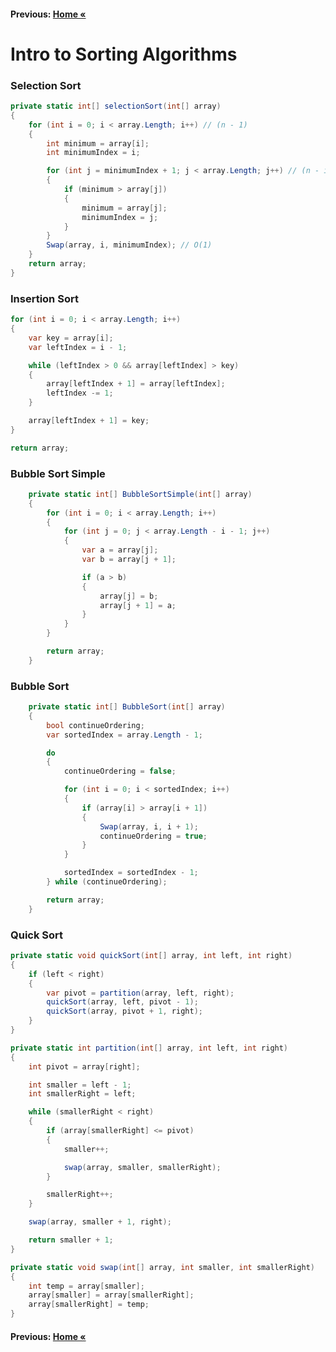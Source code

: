 #### Previous: [Home &laquo;](../../README.md)

# Intro to Sorting Algorithms

### Selection Sort

``` cs --region selectionSort --source-file .\SelectionSort\Program.cs --project .\SelectionSort\SelectionSort.csproj 
private static int[] selectionSort(int[] array)
{
    for (int i = 0; i < array.Length; i++) // (n - 1)
    {
        int minimum = array[i];
        int minimumIndex = i;

        for (int j = minimumIndex + 1; j < array.Length; j++) // (n - i)
        {
            if (minimum > array[j])
            {
                minimum = array[j];
                minimumIndex = j;
            }
        }
        Swap(array, i, minimumIndex); // O(1)
    }
    return array;
}
```

### Insertion Sort

``` cs --region insertionSort --source-file .\InsertionSort\Program.cs --project .\InsertionSort\InsertionSort.csproj 
for (int i = 0; i < array.Length; i++)
{
    var key = array[i];
    var leftIndex = i - 1;

    while (leftIndex > 0 && array[leftIndex] > key)
    {
        array[leftIndex + 1] = array[leftIndex];
        leftIndex -= 1;
    }

    array[leftIndex + 1] = key;
}

return array;
```

### Bubble Sort Simple

``` cs --region bubbleSortSimple --source-file .\BubbleSort\Program.cs --project .\BubbleSort\BubbleSort.csproj 
    private static int[] BubbleSortSimple(int[] array)
    {
        for (int i = 0; i < array.Length; i++)
        {
            for (int j = 0; j < array.Length - i - 1; j++)
            {
                var a = array[j];
                var b = array[j + 1];

                if (a > b)
                {
                    array[j] = b;
                    array[j + 1] = a;
                }
            }
        }

        return array;
    }
```
### Bubble Sort

``` cs --region bubbleSort --source-file .\BubbleSort\Program.cs --project .\BubbleSort\BubbleSort.csproj 
    private static int[] BubbleSort(int[] array)
    {
        bool continueOrdering;
        var sortedIndex = array.Length - 1;

        do
        {
            continueOrdering = false;

            for (int i = 0; i < sortedIndex; i++)
            {
                if (array[i] > array[i + 1])
                {
                    Swap(array, i, i + 1);
                    continueOrdering = true;
                }
            }

            sortedIndex = sortedIndex - 1;
        } while (continueOrdering);

        return array;
    }
```

### Quick Sort

``` cs --region quickSortMain --source-file .\QuickSort\Program.cs --project .\QuickSort\QuickSort.csproj 
private static void quickSort(int[] array, int left, int right)
{
    if (left < right)
    {
        var pivot = partition(array, left, right);
        quickSort(array, left, pivot - 1);
        quickSort(array, pivot + 1, right);
    }
}

private static int partition(int[] array, int left, int right)
{
    int pivot = array[right];

    int smaller = left - 1;
    int smallerRight = left;

    while (smallerRight < right)
    {
        if (array[smallerRight] <= pivot)
        {
            smaller++;

            swap(array, smaller, smallerRight);
        }

        smallerRight++;
    }

    swap(array, smaller + 1, right);

    return smaller + 1;
}

private static void swap(int[] array, int smaller, int smallerRight)
{
    int temp = array[smaller];
    array[smaller] = array[smallerRight];
    array[smallerRight] = temp;
}
```

#### Previous: [Home &laquo;](../../README.md)
